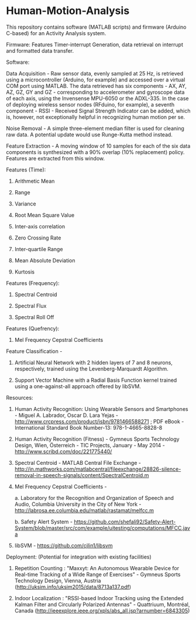 # Human-Motion-Analysis

This repository contains software (MATLAB scripts) and firmware (Arduino C-based) for an Activity Analysis system.

Firmware:
Features Timer-interrupt Generation, data retrieval on interrupt and formatted data transfer.

Software:

Data Acquisition - Raw sensor data, evenly sampled at 25 Hz, is retrieved using a microcontroller (Arduino, for example) and accessed over a virtual COM port using MATLAB. The data retrieved has six components - AX, AY, AZ, GZ, GY and GZ - corresponding to accelerometer and gyroscope data of each axis, using the Invensense MPU-6050 or the ADXL-335. In the case of deploying wireless sensor nodes (RFduino, for example), a seventh component - RSSI - Received Signal Strength Indicator can be added, which is, however, not exceptionally helpful in recognizing human motion per se.

Noise Removal - A simple three-element median filter is used for cleaning raw data. A potential update would use Runge-Kutta method instead.

Feature Extraction - 
A moving window of 10 samples for each of the six data components is synthesized with a 90% overlap (10% replacement) policy. Features are extracted from this window.

Features (Time):

1. Arithmetic Mean

2. Range

3. Variance

4. Root Mean Square Value

5. Inter-axis correlation

6. Zero Crossing Rate

7. Inter-quartile Range

8. Mean Absolute Deviation

9. Kurtosis

Features (Frequency):

1. Spectral Centroid

2. Spectral Flux

3. Spectral Roll Off

Features (Quefrency):

1. Mel Frequency Cepstral Coefficients

Feature Classification -

1. Artificial Neural Network with 2 hidden layers of 7 and 8 neurons, respectively, trained using the Levenberg-Marquardt Algorithm.

2. Support Vector Machine with a Radial Basis Function kernel trained using a one-against-all approach offered by libSVM.

Resources:

1. Human Activity Recognition: Using Wearable Sensors and Smartphones - Miguel A. Labrador, Oscar D. Lara Yejas - http://www.crcpress.com/product/isbn/9781466588271 ; PDF eBook - International Standard Book Number-13: 978-1-4665-8828-8

2. Human Activity Recognition (Fitness) - Gymneus Sports Technology Design, Wien, Österreich - TIC Projects, January - May 2014 - http://www.scribd.com/doc/221775440/

3. Spectral Centroid - MATLAB Central File Exchange - http://in.mathworks.com/matlabcentral/fileexchange/28826-silence-removal-in-speech-signals/content/SpectralCentroid.m

4. Mel Frequency Cepstral Coefficients -

	a. Laboratory for the Recognition and Organization of Speech and Audio, Columbia University in the City of New York - http://labrosa.ee.columbia.edu/matlab/rastamat/melfcc.m
	
	b. Safety Alert System - https://github.com/shefali92/Safety-Alert-System/blob/master/src/com/example/uitesting/computations/MFCC.java

5. libSVM - https://github.com/cjlin1/libsvm

Deployment:
(Potential for integration with existing facilities)

1. Repetition Counting : "Maxxyt: An Autonomous Wearable Device for Real-time Tracking of a Wide Range of Exercises" - Gymneus Sports Technology Design, Vienna, Austria (http://uksim.info/uksim2015/data/8713a137.pdf)

2. Indoor Localization : "RSSI-based Indoor Tracking using the Extended Kalman Filter and Circularly Polarized Antennas" - Quattriuum, Montréal, Canada (http://ieeexplore.ieee.org/xpls/abs_all.jsp?arnumber=6843305)

